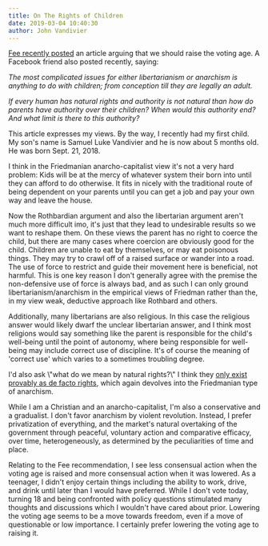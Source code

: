 ```yaml
---
title: On The Rights of Children
date: 2019-03-04 10:40:30
author: John Vandivier
---
```




<!-- wp:paragraph -->
<p><a href=\"https://fee.org/articles/don-t-lower-the-voting-age-raise-it/\">Fee recently posted</a> an article arguing that we should raise the voting age. A Facebook friend also posted recently, saying:</p>
<!-- /wp:paragraph -->

<!-- wp:paragraph -->
<p><em>The most complicated issues for either libertarianism or anarchism is anything to do with children; from conception till they are legally an adult.</em></p>
<!-- /wp:paragraph -->

<!-- wp:paragraph -->
<p><em>If every human has natural rights and authority is not natural than how do parents have authority over their children? When would this authority end? And what limit is there to this authority?</em></p>
<!-- /wp:paragraph -->

<!-- wp:paragraph -->
<p>This article expresses my views. By the way, I recently had my first child. My son's name is Samuel Luke Vandivier and he is now about 5 months old. He was born Sept. 21, 2018.</p>
<!-- /wp:paragraph -->

<!-- wp:paragraph -->
<p>I think in the Friedmanian anarcho-capitalist view it's not a very hard problem: Kids will be at the mercy of whatever system their born into until they can afford to do otherwise. It fits in nicely with the traditional route of being dependent on your parents until you can get a job and pay your own way and leave the house.</p>
<!-- /wp:paragraph -->

<!-- wp:paragraph -->
<p>Now the Rothbardian argument and also the libertarian argument aren't much more difficult imo, it's just that they lead to undesirable results so we want to reshape them. On these views the parent has no right to coerce the child, but there are many cases where coercion are obviously good for the child. Children are unable to eat by themselves, or may eat poisonous things. They may try to crawl off of a raised surface or wander into a road. The use of force to restrict and guide their movement here is beneficial, not harmful. This is one key reason I don't generally agree with the premise the non-defensive use of force is always bad, and as such I can only ground libertarianism/anarchism in the empirical views of Friedman rather than the, in my view weak, deductive approach like Rothbard and others.</p>
<!-- /wp:paragraph -->

<!-- wp:paragraph -->
<p>Additionally, many libertarians are also religious. In this case the religious answer would likely dwarf the unclear libertarian answer, and I think most religions would say something like the parent is responsible for the child's well-being until the point of autonomy, where being responsible for well-being may include correct use of discipline. It's of course the meaning of 'correct use' which varies to a sometimes troubling degree.</p>
<!-- /wp:paragraph -->

<!-- wp:paragraph -->
<p>I'd also ask \"what do we mean by natural rights?\" I think they <a href=\"http://www.afterecon.com/politics-and-government/founding-fathers-proto-anarchists/\">only exist provably as de facto rights</a>, which again devolves into the Friedmanian type of anarchism.</p>
<!-- /wp:paragraph -->

<!-- wp:paragraph -->
<p>While I am a Christian and an anarcho-capitalist, I'm also a conservative and a gradualist. I don't favor anarchism by violent revolution. Instead, I prefer privatization of everything, and the market's natural overtaking of the government through peaceful, voluntary action and comparative efficacy, over time, heterogeneously, as determined by the peculiarities of time and place.</p>
<!-- /wp:paragraph -->

<!-- wp:paragraph -->
<p>Relating to the Fee recommendation, I see less consensual action when the voting age is raised and more consensual action when it was lowered. As a teenager, I didn't enjoy certain things including the ability to work, drive, and drink until later than I would have preferred. While I don't vote today, turning 18 and being confronted with policy questions stimulated many thoughts and discussions which I wouldn't have cared about prior. Lowering the voting age seems to be a move towards freedom, even if a move of questionable or low importance. I certainly prefer lowering the voting age to raising it.</p>
<!-- /wp:paragraph -->